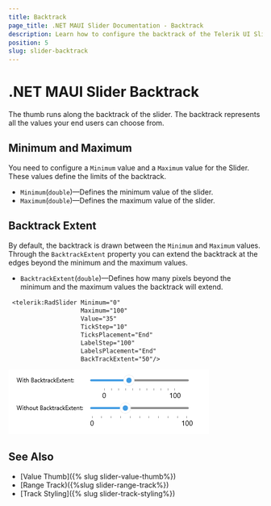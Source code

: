 ```yaml
---
title: Backtrack
page_title: .NET MAUI Slider Documentation - Backtrack
description: Learn how to configure the backtrack of the Telerik UI Slider for .NET MAUI provides - set the min and max values and choose if the backtrack should extend beyond them.
position: 5
slug: slider-backtrack
---
```


# .NET MAUI Slider Backtrack

The thumb runs along the backtrack of the slider. The backtrack represents all the values your end users can choose from.

## Minimum and Maximum

You need to configure a `Minimum` value and a `Maximum` value for the Slider. These values define the limits of the backtrack.

* `Minimum`(`double`)&mdash;Defines the minimum value of the slider.
* `Maximum`(`double`)&mdash;Defines the maximum value of the slider.

<snippet id='slider-getting-started-xaml' />

## Backtrack Extent

By default, the backtrack is drawn between the `Minimum` and `Maximum` values. Through the `BacktrackExtent` property you can extend the backtrack at the edges beyond the minimum and the maximum values.

* `BacktrackExtent`(`double`)&mdash;Defines how many pixels beyond the minimum and the maximum values the backtrack will extend. 

```XAML
 <telerik:RadSlider Minimum="0"
                    Maximum="100"
                    Value="35"
                    TickStep="10"
                    TicksPlacement="End"
                    LabelStep="100"
                    LabelsPlacement="End"
                    BackTrackExtent="50"/>
```

![Telerik Slider for .NET MAUI Backtrack Extent](images/slider-backtrack-extent.png)

## See Also

* [Value Thumb]({% slug slider-value-thumb%})
* [Range Track)({%slug slider-range-track%})
* [Track Styling]({% slug slider-track-styling%})
